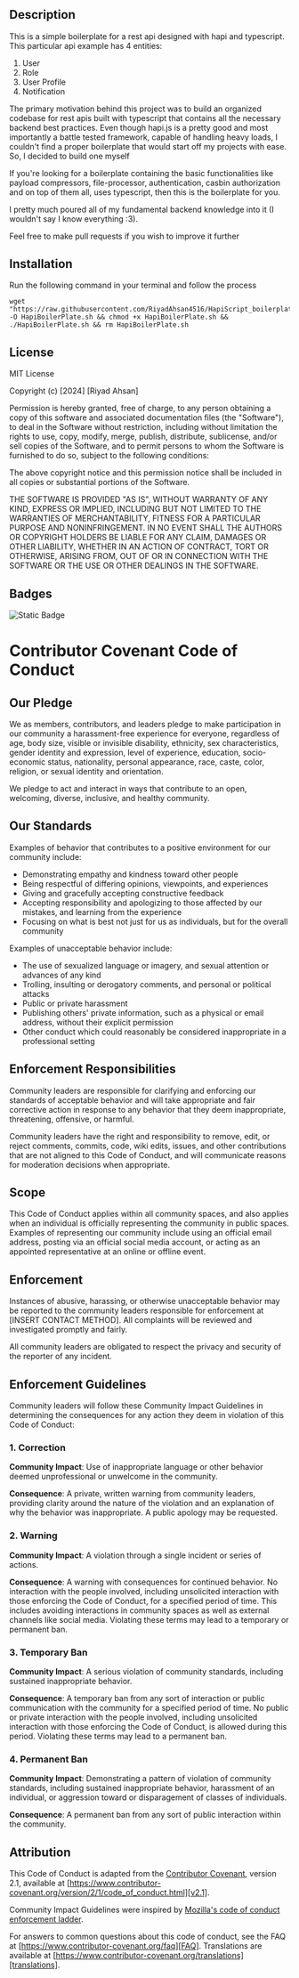 # <HAPISCRIPT>

## Description

This is a simple boilerplate for a rest api designed with hapi and typescript. This particular api example has 4 entities:
1. User
2. Role
3. User Profile
4. Notification

The primary motivation behind this project was to build an organized codebase for rest apis built with typescript that contains
all the necessary backend best practices. Even though hapi.js is a pretty good and most importantly a battle tested framework, capable
of handling heavy loads, I couldn't find a proper boilerplate that would start off my projects with ease. So, I decided to build one myself

If you're looking for a boilerplate containing the basic functionalities like payload compressors, file-processor, authentication, casbin
authorization and on top of them all, uses typescript, then this is the boilerplate for you.

I pretty much poured all of my fundamental backend knowledge into it (I wouldn't say I know everything :3).

Feel free to make pull requests if you wish to improve it further

## Installation

Run the following command in your terminal and follow the process

    wget "https://raw.githubusercontent.com/RiyadAhsan4516/HapiScript_boilerplate/main/HapiBoilerPlate" 
    -O HapiBoilerPlate.sh && chmod +x HapiBoilerPlate.sh && ./HapiBoilerPlate.sh && rm HapiBoilerPlate.sh

[//]: # (## Credits)

[//]: # ()
[//]: # (List your collaborators, if any, with links to their GitHub profiles.)

[//]: # ()
[//]: # (If you used any third-party assets that require attribution, list the creators with links to their primary web presence in this section.)

[//]: # ()
[//]: # (If you followed tutorials, include links to those here as well.)

## License

MIT License

Copyright (c) [2024] [Riyad Ahsan]

Permission is hereby granted, free of charge, to any person obtaining a copy
of this software and associated documentation files (the "Software"), to deal
in the Software without restriction, including without limitation the rights
to use, copy, modify, merge, publish, distribute, sublicense, and/or sell
copies of the Software, and to permit persons to whom the Software is
furnished to do so, subject to the following conditions:

The above copyright notice and this permission notice shall be included in all
copies or substantial portions of the Software.

THE SOFTWARE IS PROVIDED "AS IS", WITHOUT WARRANTY OF ANY KIND, EXPRESS OR
IMPLIED, INCLUDING BUT NOT LIMITED TO THE WARRANTIES OF MERCHANTABILITY,
FITNESS FOR A PARTICULAR PURPOSE AND NONINFRINGEMENT. IN NO EVENT SHALL THE
AUTHORS OR COPYRIGHT HOLDERS BE LIABLE FOR ANY CLAIM, DAMAGES OR OTHER
LIABILITY, WHETHER IN AN ACTION OF CONTRACT, TORT OR OTHERWISE, ARISING FROM,
OUT OF OR IN CONNECTION WITH THE SOFTWARE OR THE USE OR OTHER DEALINGS IN THE
SOFTWARE.
## Badges

![Static Badge](https://img.shields.io/badge/TypeScript-100%25-blue)


[//]: # (## Features)

[//]: # ()
[//]: # (If your project has a lot of features, list them here.)

# Contributor Covenant Code of Conduct

## Our Pledge

We as members, contributors, and leaders pledge to make participation in our
community a harassment-free experience for everyone, regardless of age, body
size, visible or invisible disability, ethnicity, sex characteristics, gender
identity and expression, level of experience, education, socio-economic status,
nationality, personal appearance, race, caste, color, religion, or sexual
identity and orientation.

We pledge to act and interact in ways that contribute to an open, welcoming,
diverse, inclusive, and healthy community.

## Our Standards

Examples of behavior that contributes to a positive environment for our
community include:

* Demonstrating empathy and kindness toward other people
* Being respectful of differing opinions, viewpoints, and experiences
* Giving and gracefully accepting constructive feedback
* Accepting responsibility and apologizing to those affected by our mistakes,
  and learning from the experience
* Focusing on what is best not just for us as individuals, but for the overall
  community

Examples of unacceptable behavior include:

* The use of sexualized language or imagery, and sexual attention or advances of
  any kind
* Trolling, insulting or derogatory comments, and personal or political attacks
* Public or private harassment
* Publishing others' private information, such as a physical or email address,
  without their explicit permission
* Other conduct which could reasonably be considered inappropriate in a
  professional setting

## Enforcement Responsibilities

Community leaders are responsible for clarifying and enforcing our standards of
acceptable behavior and will take appropriate and fair corrective action in
response to any behavior that they deem inappropriate, threatening, offensive,
or harmful.

Community leaders have the right and responsibility to remove, edit, or reject
comments, commits, code, wiki edits, issues, and other contributions that are
not aligned to this Code of Conduct, and will communicate reasons for moderation
decisions when appropriate.

## Scope

This Code of Conduct applies within all community spaces, and also applies when
an individual is officially representing the community in public spaces.
Examples of representing our community include using an official email address,
posting via an official social media account, or acting as an appointed
representative at an online or offline event.

## Enforcement

Instances of abusive, harassing, or otherwise unacceptable behavior may be
reported to the community leaders responsible for enforcement at
[INSERT CONTACT METHOD].
All complaints will be reviewed and investigated promptly and fairly.

All community leaders are obligated to respect the privacy and security of the
reporter of any incident.

## Enforcement Guidelines

Community leaders will follow these Community Impact Guidelines in determining
the consequences for any action they deem in violation of this Code of Conduct:

### 1. Correction

**Community Impact**: Use of inappropriate language or other behavior deemed
unprofessional or unwelcome in the community.

**Consequence**: A private, written warning from community leaders, providing
clarity around the nature of the violation and an explanation of why the
behavior was inappropriate. A public apology may be requested.

### 2. Warning

**Community Impact**: A violation through a single incident or series of
actions.

**Consequence**: A warning with consequences for continued behavior. No
interaction with the people involved, including unsolicited interaction with
those enforcing the Code of Conduct, for a specified period of time. This
includes avoiding interactions in community spaces as well as external channels
like social media. Violating these terms may lead to a temporary or permanent
ban.

### 3. Temporary Ban

**Community Impact**: A serious violation of community standards, including
sustained inappropriate behavior.

**Consequence**: A temporary ban from any sort of interaction or public
communication with the community for a specified period of time. No public or
private interaction with the people involved, including unsolicited interaction
with those enforcing the Code of Conduct, is allowed during this period.
Violating these terms may lead to a permanent ban.

### 4. Permanent Ban

**Community Impact**: Demonstrating a pattern of violation of community
standards, including sustained inappropriate behavior, harassment of an
individual, or aggression toward or disparagement of classes of individuals.

**Consequence**: A permanent ban from any sort of public interaction within the
community.

## Attribution

This Code of Conduct is adapted from the [Contributor Covenant][homepage],
version 2.1, available at
[https://www.contributor-covenant.org/version/2/1/code_of_conduct.html][v2.1].

Community Impact Guidelines were inspired by
[Mozilla's code of conduct enforcement ladder][Mozilla CoC].

For answers to common questions about this code of conduct, see the FAQ at
[https://www.contributor-covenant.org/faq][FAQ]. Translations are available at
[https://www.contributor-covenant.org/translations][translations].

[homepage]: https://www.contributor-covenant.org
[v2.1]: https://www.contributor-covenant.org/version/2/1/code_of_conduct.html
[Mozilla CoC]: https://github.com/mozilla/diversity
[FAQ]: https://www.contributor-covenant.org/faq
[translations]: https://www.contributor-covenant.org/translations
[//]: # (## Tests)

[//]: # ()
[//]: # (Go the extra mile and write tests for your application. Then provide examples on how to run them here.)







[//]: # (# HapiScript ===>)

[//]: # ()
[//]: # (### Stack :)

[//]: # (* HapiJs)

[//]: # (* TypeScript)

[//]: # (* TypeOrm)

[//]: # (* Mysql)

[//]: # ()
[//]: # (### Description :)

[//]: # ()
[//]: # (This is a simple boilerplate for a rest api designed with hapi and typescript. This particular api example has 4 entities:)

[//]: # (1. User)

[//]: # (2. Role)

[//]: # (3. User Profile)

[//]: # (4. Notification)

[//]: # ()
[//]: # (It's a simple role based authentication system project which is commonly required in almost every software. It also includes push notification using SSE)

[//]: # ()
[//]: # (N.B: The project is still ongoing. The following features are yet to be integrated :)

[//]: # (* Casbin RBAC/ABAC)

[//]: # (* Password Reset &#40;Through email/ OTP&#41;)

[//]: # ()
[//]: # ()
[//]: # (> ### Note: This boilerplate is written following the service-repository pattern)

[//]: # ()
[//]: # ()
[//]: # (### Installation:)

[//]: # ()
[//]: # (Just simply clone the repository:)

[//]: # ()
[//]: # (    git clone https://github.com/RiyadAhsan4516/hapijs-typescript-boilerplate.git)

[//]: # ()
[//]: # (The packages are maintained using yarn. So use yarn to install all the packages:)

[//]: # ()
[//]: # (     yarn install)

[//]: # ()
[//]: # (Set up a .env file in the root directory of the project containing the following:)

[//]: # (* NODE_ENV=``set the node environment to development``)

[//]: # (* PORT= ``set your port here``)

[//]: # (* LOCALHOST=``set localhost to 127.0.0.1``)

[//]: # (* DB_USER=``your database username``)

[//]: # (* DB_PASSWORD=``your database password``)

[//]: # (* DB_LOCAL=``name of your database``)

[//]: # (* SECRET=``a secret key for generating jwt``)

[//]: # (* STATIC=``a static token for public routes``)

[//]: # (* LOGTAIL_LINK=``link of your logtail team profile. &#40;optional&#41;``)

[//]: # (* LOGTAIL_TOKEN=``access token of your logtail connection source &#40;optional&#41;``)

[//]: # ()
[//]: # (For development use the following command to run:)

[//]: # ()
[//]: # (    yarn run dev)

[//]: # ()
[//]: # (For production use the following:)

[//]: # ()
[//]: # (    yarn run prod)

[//]: # ()
[//]: # (And voilà! you're good to go!)

[//]: # ()
[//]: # (#### HAPPY CODING ! 👊👊)


